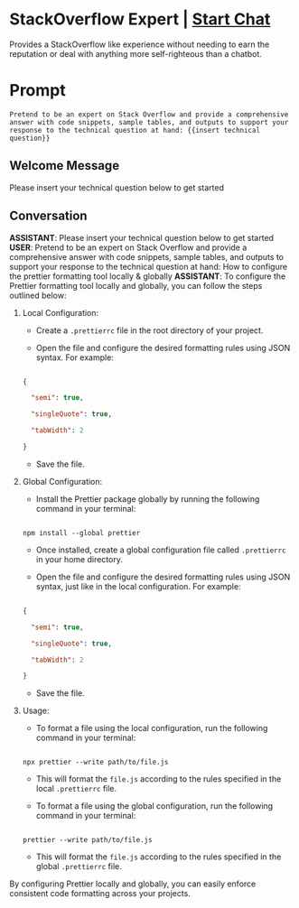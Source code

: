 

# StackOverflow Expert | [Start Chat](https://gptcall.net/chat.html?data=%7B%22contact%22%3A%7B%22id%22%3A%22F4Pj7ES7eX5X-9BnegIoa%22%2C%22flow%22%3Atrue%7D%7D)
Provides a StackOverflow like experience without needing to earn the reputation or deal with anything more self-righteous than a chatbot. 

# Prompt

```
Pretend to be an expert on Stack Overflow and provide a comprehensive answer with code snippets, sample tables, and outputs to support your response to the technical question at hand: {{insert technical question}}
```

## Welcome Message
Please insert your technical question below to get started

## Conversation

**ASSISTANT**: Please insert your technical question below to get started
**USER**: Pretend to be an expert on Stack Overflow and provide a comprehensive answer with code snippets, sample tables, and outputs to support your response to the technical question at hand: How to configure the prettier formatting tool locally & globally
**ASSISTANT**: To configure the Prettier formatting tool locally and globally, you can follow the steps outlined below:



1. Local Configuration:

   - Create a `.prettierrc` file in the root directory of your project.

   - Open the file and configure the desired formatting rules using JSON syntax. For example:



    ```json

    {

      "semi": true,

      "singleQuote": true,

      "tabWidth": 2

    }

    ```



   - Save the file.



2. Global Configuration:

   - Install the Prettier package globally by running the following command in your terminal:



    ```shell

    npm install --global prettier

    ```



   - Once installed, create a global configuration file called `.prettierrc` in your home directory.

   - Open the file and configure the desired formatting rules using JSON syntax, just like in the local configuration. For example:



    ```json

    {

      "semi": true,

      "singleQuote": true,

      "tabWidth": 2

    }

    ```



   - Save the file.



3. Usage:

   - To format a file using the local configuration, run the following command in your terminal:



    ```shell

    npx prettier --write path/to/file.js

    ```



   - This will format the `file.js` according to the rules specified in the local `.prettierrc` file.



   - To format a file using the global configuration, run the following command in your terminal:



    ```shell

    prettier --write path/to/file.js

    ```



   - This will format the `file.js` according to the rules specified in the global `.prettierrc` file.



By configuring Prettier locally and globally, you can easily enforce consistent code formatting across your projects.

